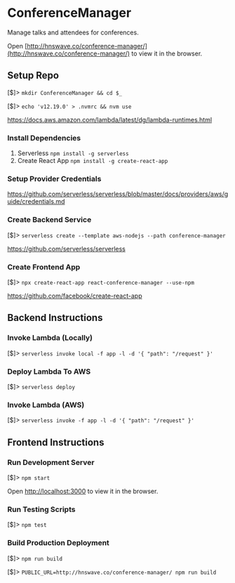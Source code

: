 # ConferenceManager

Manage talks and attendees for conferences.

Open [http://hnswave.co/conference-manager/](http://hnswave.co/conference-manager/) to view it in the browser.

## Setup Repo

[$]> `mkdir ConferenceManager && cd $_`

[$]> `echo 'v12.19.0' > .nvmrc && nvm use`

https://docs.aws.amazon.com/lambda/latest/dg/lambda-runtimes.html

### Install Dependencies

1. Serverless `npm install -g serverless`
2. Create React App `npm install -g create-react-app`

### Setup Provider Credentials

https://github.com/serverless/serverless/blob/master/docs/providers/aws/guide/credentials.md

### Create Backend Service

[$]> `serverless create --template aws-nodejs --path conference-manager`

https://github.com/serverless/serverless

### Create Frontend App

[$]> `npx create-react-app react-conference-manager --use-npm`

https://github.com/facebook/create-react-app

## Backend Instructions

### Invoke Lambda (Locally)

[$]> `serverless invoke local -f app -l -d '{ "path": "/request" }'`

### Deploy Lambda To AWS

[$]> `serverless deploy`

### Invoke Lambda (AWS)

[$]> `serverless invoke -f app -l -d '{ "path": "/request" }'`

## Frontend Instructions

### Run Development Server

[$]> `npm start`

Open [http://localhost:3000](http://localhost:3000) to view it in the browser.

### Run Testing Scripts

[$]> `npm test`

### Build Production Deployment

[$]> `npm run build`

[$]> `PUBLIC_URL=http://hnswave.co/conference-manager/ npm run build`
